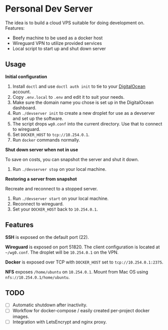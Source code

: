 # Personal Dev Server

The idea is to build a cloud VPS suitable for doing development on. Features:

- Beefy machine to be used as a docker host
- Wireguard VPN to utilize provided services
- Local script to start up and shut down server

## Usage

**Initial configuration**

1. Install `doctl` and use `doctl auth init` to tie to your [DigitalOcean](https://www.digitalocean.com) account.
2. Copy `.env.local` to `.env` and edit it to suit your needs.
3. Make sure the domain name you chose is set up in the DigitalOcean dashboard.
4. Run `./devserver init` to create a new droplet for use as a devserver and set up the software.
5. The script drops `wg0.conf` into the current directory. Use that to connect to wireguard.
6. Set `DOCKER_HOST` to `tcp://10.254.0.1`.
7. Run `docker` commands normally.

**Shut down server when not in use**

To save on costs, you can snapshot the server and shut it down.

1. Run `./devserver stop` on your local machine.

**Restoring a server from snapshot**

Recreate and reconnect to a stopped server.

1. Run `./devserver start` on your local machine.
2. Reconnect to wireguard.
3. Set your `DOCKER_HOST` back to `10.254.0.1`.

## Features

**SSH** is exposed on the default port (22).

**Wireguard** is exposed on port 51820. The client configuration is located at `~/wg0.conf`. The droplet will be `10.254.0.1`  on the VPN.

**Docker** is exposed over TCP with `DOCKER_HOST` set to `tcp://10.254.0.1:2375`.

**NFS** exposes `/home/ubuntu` on `10.254.0.1`. Mount from Mac OS using `nfs://10.254.0.1/home/ubuntu`.

## TODO

- [ ] Automatic shutdown after inactivity.
- [ ] Workflow for docker-compose / easily created per-project docker images.
- [ ] Integration with LetsEncrypt and nginx proxy.
